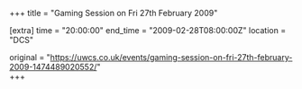 +++
title = "Gaming Session on Fri 27th February 2009"

[extra]
time = "20:00:00"
end_time = "2009-02-28T08:00:00Z"
location = "DCS"

original = "https://uwcs.co.uk/events/gaming-session-on-fri-27th-february-2009-1474489020552/"    
+++



